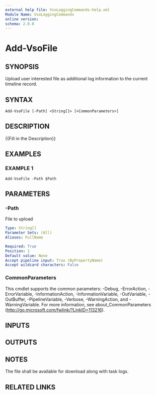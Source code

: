 ```yaml
---
external help file: VsoLoggingCommands-help.xml
Module Name: VsoLoggingCommands
online version:
schema: 2.0.0
---
```


# Add-VsoFile

## SYNOPSIS
Upload user interested file as additional log information to the current timeline record.

## SYNTAX

```
Add-VsoFile [-Path] <String[]> [<CommonParameters>]
```

## DESCRIPTION
{{Fill in the Description}}

## EXAMPLES

### EXAMPLE 1
```
Add-VsoFile -Path $Path
```

## PARAMETERS

### -Path
File to upload

```yaml
Type: String[]
Parameter Sets: (All)
Aliases: FullName

Required: True
Position: 1
Default value: None
Accept pipeline input: True (ByPropertyName)
Accept wildcard characters: False
```

### CommonParameters
This cmdlet supports the common parameters: -Debug, -ErrorAction, -ErrorVariable, -InformationAction, -InformationVariable, -OutVariable, -OutBuffer, -PipelineVariable, -Verbose, -WarningAction, and -WarningVariable. For more information, see about_CommonParameters (http://go.microsoft.com/fwlink/?LinkID=113216).

## INPUTS

## OUTPUTS

## NOTES
The file shall be available for download along with task logs.

## RELATED LINKS
